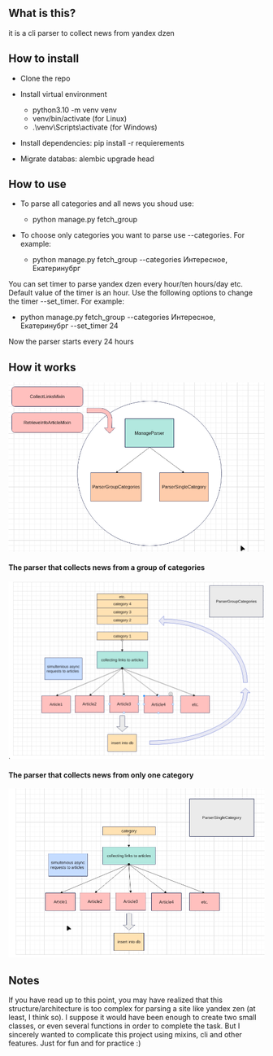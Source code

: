 ## What is this?

it is a cli parser to collect news from yandex dzen

## How to install

+ Clone the repo

+ Install virtual environment
  + python3.10 -m venv venv
  + venv/bin/activate (for Linux)
  + .\venv\Scripts\activate (for Windows)

+ Install dependencies: pip install -r requierements

+ Migrate databas: alembic upgrade head

## How to use

+ To parse all categories and all news you shoud use:
  
   + python manage.py fetch_group 

+ To choose only categories you want to parse use --categories. For example:

  + python manage.py fetch_group --categories Интересное, Екатеринубрг   



You can set timer to parse yandex dzen every hour/ten hours/day etc. Default value of the timer is an hour. Use the following options to change the timer --set_timer. For example:

+ python manage.py fetch_group --categories Интересное, Екатеринубрг --set_timer 24 

Now the parser starts every 24 hours  


## How it works


![](https://github.com/iriskin77/Parser-yandex-data/blob/master/manage_parser.png)

#### The parser that collects news from a group of categories

![](https://github.com/iriskin77/Parser-yandex-data/blob/master/images/ParserGroupCategories.png)

#### The parser that collects news from only one category

![](https://github.com/iriskin77/Parser-yandex-data/blob/master/images/ParserSingleCategory.png)


## Notes

If you have read up to this point, you may have realized that this structure/architecture is too complex for parsing a site like yandex zen (at least, I think so). I suppose it would have been enough to create two small classes, or even several functions in order to complete the task. But I sincerely wanted to complicate this project using mixins, cli and other features. Just for fun and for practice :)
